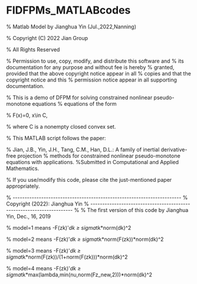 # FIDFPMs_MATLABcodes
% Matlab Model by Jianghua Yin (Jul.,2022,Nanning)

% Copyright (C) 2022 Jian Group

% All Rights Reserved

% Permission to use, copy, modify, and distribute this software and
% its documentation for any purpose and without fee is hereby
% granted, provided that the above copyright notice appear in all
% copies and that the copyright notice and this
% permission notice appear in all supporting documentation.      

% This is a demo of DFPM for solving constrained nonlinear pseudo-monotone equations
% equations of the form

%   F(x)=0, x\in C,

% where C is a nonempty closed convex set.

% This MATLAB script follows the paper:

% Jian, J.B., Yin, J.H., Tang, C.M., Han, D.L.: A family of inertial derivative-free projection 
% methods for constrained nonlinear pseudo-monotone equations with applications. 
%Submitted in Computational and Applied Mathematics.

% If you use/modify this code, please cite the just-mentioned paper appropriately.

% -----------------------------------------------------------------------
% Copyright (2022): Jianghua Yin
% ----------------------------------------------------------------------
%
% The first version of this code by Jianghua Yin, Dec., 16, 2019

% model=1 means -F(zk)'*dk ≥ sigma*tk*norm(dk)^2

% model=2 means -F(zk)'*dk ≥ sigma*tk*norm(F(zk))*norm(dk)^2

% model=3 means -F(zk)'*dk ≥ sigma*tk*norm(F(zk))/(1+norm(F(zk)))*norm(dk)^2

% model=4 means -F(zk)'*dk ≥ sigma*tk*max(lambda,min(nu,norm(Fz_new,2)))*norm(dk)^2

